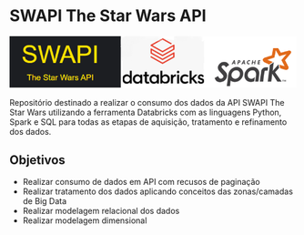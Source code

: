 # SWAPI The Star Wars API

![ScreenShot](imgs/Screenshot_1.png)

Repositório destinado a realizar o consumo dos dados da API SWAPI The Star Wars utilizando a ferramenta Databricks com as linguagens Python, Spark e SQL para todas as etapas de aquisição, tratamento e refinamento dos dados.

## Objetivos

 - Realizar consumo de dados em API com recusos de paginação
 - Realizar tratamento dos dados aplicando conceitos das zonas/camadas de Big Data
 - Realizar modelagem relacional dos dados
 - Realizar modelagem dimensional
 

